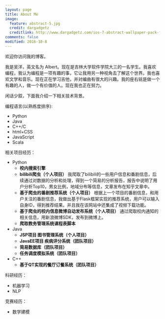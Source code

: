 ```yaml
---
layout: page
title: About Me
image:
  feature: abstract-5.jpg
  credit: dargadgetz
  creditlink: http://www.dargadgetz.com/ios-7-abstract-wallpaper-pack-for-iphone-5-and-ipod-touch-retina/
comments: false
modified: 2016-10-8
---
```


  欢迎你访问我的博客。 
  
  我是吴洋，英文名为 Albert。现在是吉林大学软件学院大三的一名学生。我喜欢编程，我认为编程是一项有趣的事，它让我用另一种视角去了解这个世界。我也喜欢文学和音乐。现在正在学习吉他，并对编曲有很大的兴趣。我的座右铭是做一个有趣的人，做一个有价值的人。现在我也正在努力。 

 闲话少叙，下面我介绍一下相关技术背景。 
 
 编程语言(以熟练度排序):
 
 - Python
 - Java
 - C++/C
 - html+CSS
 - JavaScript
 - Scala
 
相关项目经历：

- Python
  - **校内搜索引擎** 
  - **bilibili爬虫（个人项目）**
  我爬取了bilibili的一些用户信息和番剧信息，后续通过对数据的分析和处理，得到一个简易的分析报告，报告中说明了用户分析Top10，男女比例，地域分布等信息，文章发布在知乎文章中。
  - **基于爬虫的番剧推荐系统（个人项目）**
  根据上一个项目的番剧信息，和用户关注的番剧信息，我做出基于Flask框架实现的推荐系统，用户可以输入自身ID，得到推荐结果。并且我在该网站中还集成了视频下载功能。
  - **基于爬虫的校内信息微博自动发布系统（个人项目）**
  通过爬取校内通知的相关信息，用新浪微博SDK，发布到微博上。
  - **爬取教务管理系统课程表脚本** 
  
- Java 
  - **JSP项目 图书管理系统（个人项目）**
  - **JavaEE项目 疾病评分系统（团队项目）**
  - **简易数据库（团队项目）**
  - **任务调度模拟系统（团队项目）**
- C++
  - **基于QT实现的餐厅订餐系统（团队项目）**
 
科研经历：

 - 机器学习
 - NLP
 
竞赛经历：

 - 数学建模


